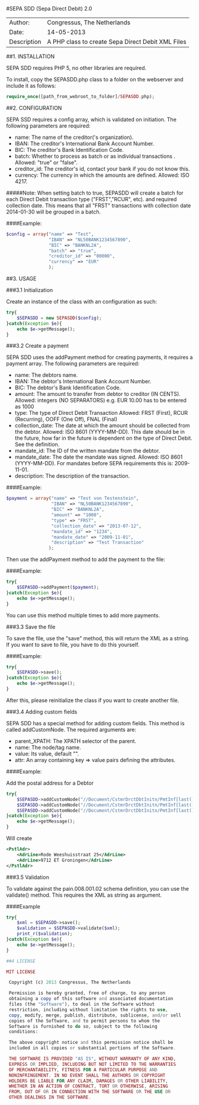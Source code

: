 #SEPA SDD (Sepa Direct Debit) 2.0

<table>
<tr><td>Author:</td><td>Congressus, The Netherlands</td></tr> 
<tr><td>Date:</td><td>14-05-2013</td></tr> 
<tr><td>Description</td><td>A PHP class to create Sepa Direct Debit XML Files</td></tr> 
</table>
##1. INSTALLATION

SEPA SDD requires PHP 5, no other libraries are required.

To install, copy the SEPASDD.php class to a folder on the webserver and include it as follows:

```php
require_once([path_from_webroot_to_folder]/SEPASDD.php);
```

##2. CONFIGURATION

SEPA SSD requires a config array, which is validated on initiation.
The following parameters are required:

- name:		    The name of the creditor('s organization).
- IBAN: 	    The creditor's International Bank Account Number.
- BIC:		    The creditor's Bank Identification Code.
- batch:	    Whether to process as batch or as individual transactions .
		        Allowed: "true" or "false".
- creditor_id:	The creditor's id, contact your bank if you do not know this.
- currency:	    The currency in which the amounts are defined. 
		    Allowed: ISO 4217.

#####Note:
When setting batch to true, SEPASDD will create a batch for each Direct Debit
transaction type ("FRST","RCUR", etc). and required collection date. This
means that all "FRST" transactions with collection date 2014-01-30 will be 
grouped in a batch.

####Example:

```php
$config = array("name" => "Test",
                "IBAN" => "NL50BANK1234567890",
                "BIC" => "BANKNL2A",
                "batch" => "true",
                "creditor_id" => "00000",
                "currency" => "EUR"
                );
```

##3. USAGE

###3.1 Initialization

Create an instance of the class with an configuration as such:

```php
try{
    $SEPASDD = new SEPASDD($config);
}catch(Exception $e){
    echo $e->getMessage();
}
```

###3.2 Create a payment

SEPA SDD uses the addPayment method for creating payments, it requires a payment array.
The following parameters are required:

- name:			    The debtors name.
- IBAN: 		    The debtor's International Bank Account Number.
- BIC:			    The debtor's Bank Identification Code.
- amount:		    The amount to transfer from debtor to creditor (IN CENTS).
			        Allowed: integers (NO SEPARATORS) e.g. EUR 10.00 has to be entered as 1000
- type:			    The type of Direct Debit Transaction
			        Allowed: FRST (First), RCUR (Recurring), OOFF (One Off), FNAL (Final)
- collection_date:  The date at which the amount should be collected from the debtor.
                    Allowed: ISO 8601 (YYYY-MM-DD). This date should be in the future, how far in
                             the future is dependent on the type of Direct Debit. See the definition.
- mandate_id:       The ID of the written mandate from the debtor.
- mandate_date:     The date the mandate was signed.
                    Allowed: ISO 8601 (YYYY-MM-DD). For mandates before SEPA requirements this is: 2009-11-01.
- description:      The description of the transaction.

####Example:

```php
$payment = array("name" => "Test von Testenstein",
                 "IBAN" => "NL50BANK1234567890",
                 "BIC" => "BANKNL2A",
                 "amount" => "1000",
                 "type" => "FRST",
                 "collection_date" => "2013-07-12",
                 "mandate_id" => "1234",
                 "mandate_date" => "2009-11-01",
                 "description" => "Test Transaction"
                );                
```

Then use the addPayment method to add the payment to the file:

####Example:

```php
try{
    $SEPASDD->addPayment($payment);
}catch(Exception $e){
    echo $e->getMessage();
}
```

You can use this method multiple times to add more payments.

###3.3 Save the file

To save the file, use the "save" method, this will return the XML as a string.
If you want to save to file, you have to do this yourself.

####Example:

```php
try{
    $SEPASDD->save();
}catch(Exception $e){
    echo $e->getMessage();
}
```

After this, please reinitialize the class if you want to create another file.

###3.4 Adding custom fields

SEPA SDD has a special method for adding custom fields. This method is called addCustomNode.
The required arguments are:

- parent_XPATH:     The XPATH selector of the parent.
- name:             The node/tag name.
- value:            Its value, default "".
- attr:             An array containing key => value pairs defining the attributes.

####Example:

Add the postal address for a Debtor

```php
try{
    $SEPASDD->addCustomNode("//Document/CstmrDrctDbtInitn/PmtInf[last()]/DrctDbtTxInf[last()]/Dbtr","PstlAdr");
    $SEPASDD->addCustomNode("//Document/CstmrDrctDbtInitn/PmtInf[last()]/DrctDbtTxInf[last()]/Dbtr/PstlAdr","AdrLine","Rode Weeshuisstraat 25");
    $SEPASDD->addCustomNode("//Document/CstmrDrctDbtInitn/PmtInf[last()]/DrctDbtTxInf[last()]/Dbtr/PstlAdr","AdrLine","9712 ET Groningen");
}catch(Exception $e){
    echo $e->getMessage();
}
```

Will create

```xml
<PstlAdr>
    <AdrLine>Rode Weeshuisstraat 25</AdrLine>
    <AdrLine>9712 ET Groningen</AdrLine>
</PstlAdr>
```

###3.5 Validation

To validate against the pain.008.001.02 schema definition, you can
use the validate() method. This requires the XML as string as argument.

####Example

```php
try{
    $xml = $SEPASDD->save();
    $validation = $SEPASDD->validate($xml);
    print_r($validation);
}catch(Exception $e){
    echo $e->getMessage();
}

##4 LICENSE

MIT LICENSE

 Copyright (c) 2013 Congressus, The Netherlands

 Permission is hereby granted, free of charge, to any person
 obtaining a copy of this software and associated documentation
 files (the "Software"), to deal in the Software without
 restriction, including without limitation the rights to use,
 copy, modify, merge, publish, distribute, sublicense, and/or sell
 copies of the Software, and to permit persons to whom the
 Software is furnished to do so, subject to the following
 conditions:

 The above copyright notice and this permission notice shall be
 included in all copies or substantial portions of the Software.

 THE SOFTWARE IS PROVIDED "AS IS", WITHOUT WARRANTY OF ANY KIND,
 EXPRESS OR IMPLIED, INCLUDING BUT NOT LIMITED TO THE WARRANTIES
 OF MERCHANTABILITY, FITNESS FOR A PARTICULAR PURPOSE AND
 NONINFRINGEMENT. IN NO EVENT SHALL THE AUTHORS OR COPYRIGHT
 HOLDERS BE LIABLE FOR ANY CLAIM, DAMAGES OR OTHER LIABILITY,
 WHETHER IN AN ACTION OF CONTRACT, TORT OR OTHERWISE, ARISING
 FROM, OUT OF OR IN CONNECTION WITH THE SOFTWARE OR THE USE OR
 OTHER DEALINGS IN THE SOFTWARE. 

